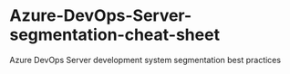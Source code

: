 # Azure-DevOps-Server-segmentation-cheat-sheet
Azure DevOps Server development system segmentation best practices
